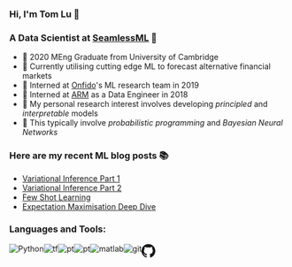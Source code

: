 ### Hi, I'm Tom Lu 👋

### A Data Scientist at [SeamlessML](http://www.seamlessml.com/) 🥳

- 🎒 2020 MEng Graduate from University of Cambridge
- 🔭 Currently utilising cutting edge ML to forecast alternative financial markets
- 🌱 Interned at [Onfido](https://onfido.com/)'s ML research team in 2019
- 💪 Interned at [ARM](https://www.arm.com/) as a Data Engineer in 2018
- 🔬 My personal research interest involves developing *principled* and *interpretable* models
- 🤔 This typically involve *probabilistic programming* and *Bayesian Neural Networks*

### Here are my recent ML blog posts 📚
- [Variational Inference Part 1](http://tlublog.com/posts/vi2)
- [Variational Inference Part 2](http://tlublog.com/posts/vi1)
- [Few Shot Learning](http://tlublog.com/posts/few-shot)
- [Expectation Maximisation Deep Dive](http://tlublog.com/posts/em)

### Languages and Tools:
<img align="left" alt="Python" height="25px" src="https://upload.wikimedia.org/wikipedia/commons/c/c3/Python-logo-notext.svg" />
<img align="left" alt="tf" height="25px" src="https://upload.wikimedia.org/wikipedia/commons/2/2d/Tensorflow_logo.svg" />
<img align="left" alt="pt" height="23px" src="https://notebooks.azure.com/troyliu0105/libraries/pytorch-tutorial/raw/logo/pytorch_logo.png" />
<img align="left" alt="pt" height="25px" src="https://upload.wikimedia.org/wikipedia/commons/thumb/0/05/Scikit_learn_logo_small.svg/1024px-Scikit_learn_logo_small.svg.png
" />

<img align="left" alt="matlab" height="25px" src="https://www.mathworks.com/company/newsletters/articles/the-mathworks-logo-is-an-eigenfunction-of-the-wave-equation/_jcr_content/mainParsys/image_2.adapt.480.high.gif/1469941373397.gif" />
<img align="left" alt="git" height="25px" src="https://upload.wikimedia.org/wikipedia/commons/thumb/e/e0/Git-logo.svg/800px-Git-logo.svg.png" />

<img align="left" alt="GitHub" height="25px" src="https://raw.githubusercontent.com/github/explore/78df643247d429f6cc873026c0622819ad797942/topics/github/github.png"/>
